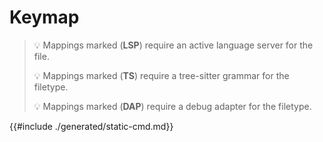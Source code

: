# Keymap

> 💡 Mappings marked (**LSP**) require an active language server for the file.
>
> 💡 Mappings marked (**TS**) require a tree-sitter grammar for the filetype.
>
> 💡 Mappings marked (**DAP**) require a debug adapter for the filetype.

{{#include ./generated/static-cmd.md}}
